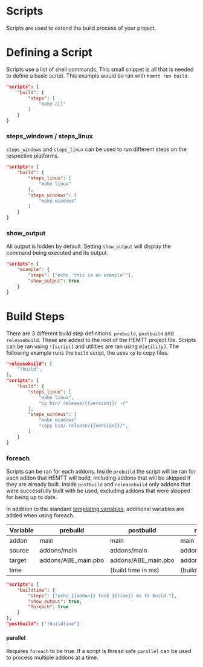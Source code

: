 # Scripts
Scripts are used to extend the build process of your project.

# Defining a Script
Scripts use a list of shell commands. This small snippet is all that is needed to define a basic script. This example would be ran with `hemtt run build`.
```json
"scripts": {
    "build": {
        "steps": [
            "make all"
        ]
    }
}
```
### steps_windows / steps_linux
`steps_windows` and `steps_linux` can be used to run different steps on the respective platforms.
```json
"scripts": {
    "build": {
        "steps_linux": [
            "make linux"
        ],
        "steps_windows": [
            "make windows"
        ]
    }
}
```

### show_output
All output is hidden by default. Setting `show_output` will display the command being executed and its output.
```json
"scripts": {
    "example": {
        "steps": ["echo 'this is an example'"],
        "show_output": true
    }
}
```


# Build Steps
There are 3 different build step definitions. `prebuild`, `postbuild` and `releasebuild`. These are added to the root of the HEMTT project file. Scripts can be ran using `![script]` and utilities are ran using `@[utility]`. The following example runs the `build` script, the uses `cp` to copy files.
```json
"releasebuild": [
    "!build",
],
"scripts": {
    "build": {
        "steps_linux": [
            "make linux",
            "cp bin/ release/{{version}}/ -r"
        ],
        "steps_windows": [
            "make windows"
            "copy bin/ release/{{version}}/",
        ]
    }
}
```

### foreach
Scripts can be ran for each addons. Inside `prebuild` the script will be ran for each addon that HEMTT will build, including addons that will be skipped if they are already built. Inside `postbuild` and `releasebuild` only addons that were successfully built with be used, excluding addons that were skipped for being up to date.

In addition to the standard [templating variables](templating.md), additional variables are added when using foreach.

| Variable | prebuild            | postbuild           | releasebuild        |
|----------|---------------------|---------------------|---------------------|
| addon    | main                | main                | main                |
| source   | addons/main         | addons/main         | addons/main         |
| target   | addons/ABE_main.pbo | addons/ABE_main.pbo | addons/ABE_main.pbo |
| time     |                     | (build time in ms)  | (build time in ms)  |

```json
"scripts": {
    "buildtime": {
        "steps": ["echo {{addon}} took {{time}} ms to build."],
        "show_output": true,
        "foreach": true
    }
},
"postbuild": ["!buildtime"]
```

#### parallel
Requires `foreach` to be true. If a script is thread safe `parallel` can be used to process multiple addons at a time.
